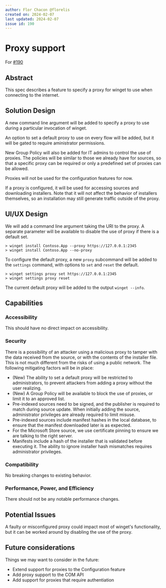 ```yaml
---
author: Flor Chacon @florelis
created on: 2024-02-07
last updated: 2024-02-07
issue id: 190
---
```


# Proxy support

For [#190](https://github.com/microsoft/winget-cli/issues/190)

## Abstract

This spec describes a feature to specify a proxy for winget to use when connecting to the internet.

## Solution Design

A new command line argument will be added to specify a proxy to use during a particular invocation of winget.

An option to set a default proxy to use on every flow will be added, but it will be gated to require aministrator permissions.

New Group Policy will also be added for IT admins to control the use of proxies.
The policies will be similar to those we already have for sources, so that a specific proxy can be required or only a predefined set of proxies can be allowed.

Proxies will not be used for the configuration features for now.

If a proxy is configured, it will be used for accessing sources and downloading installers.
Note that it will not affect the behavior of installers themselves, so an installation may still generate traffic outside of the proxy.

## UI/UX Design

We will add a command line argument taking the URI to the proxy.
A separate parameter will be available to disable the use of proxy if there is a default set.

```
> winget install Contoso.App --proxy https://127.0.0.1:2345
> winget install Contoso.App --no-proxy
```

To configure the default proxy, a new `proxy` subcommand will be added to the `settings` command, with options to `set` and `reset` the default.

```
> winget settings proxy set https://127.0.0.1:2345
> winget settings proxy reset
```

The current default proxy will be added to the output `winget --info`.

## Capabilities

### Accessibility

This should have no direct impact on accessibility.

### Security

There is a possibility of an attacker using a malicious proxy to tamper with the data received from the source, or with the contents of the installer file.
This is not much different from the risks of using a public network.
The following mitigating factors will be in place:
* (New) The ability to set a default proxy will be restricted to administrators, to prevent attackers from adding a proxy without the user realizing.
* (New) A Group Policy will be available to block the use of proxies, or limit it to an approved list.
* Pre-indexed sources need to be signed, and the publisher is required to match during source update.
  When initially adding the source, administrator privileges are already required to limit misuse.
* Pre-indexed sources include manifest hashes in the local database, to ensure that the manifest downloaded later is as expected.
* For the Microsoft Store source, we use certificate pinning to ensure we are talking to the right server.
* Manifests include a hash of the installer that is validated before executing it.
  The ability to ignore installer hash mismatches requires administrator privileges.

### Compatibility

No breaking changes to existing behavior.

### Performance, Power, and Efficiency

There should not be any notable performance changes.

## Potential Issues

A faulty or misconfigured proxy could impact most of winget's functionality, but it can be worked around by disabling the use of the proxy.

## Future considerations

Things we may want to consider in the future:
* Extend support for proxies to the Configuration feature
* Add proxy support to the COM API
* Add support for proxies that require authentiation
